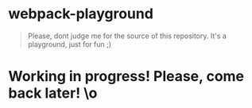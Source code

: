 # webpack-playground
> Please, dont judge me for the source of this repository. It's a playground, just for fun ;)

# Working in progress! Please, come back later! \o